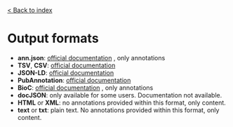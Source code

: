 [< Back to index](../tagtog-doc)

# Output formats

* **ann.json**: [official documentation](https://github.com/tagtog/tagtog-doc/wiki/ann.json) , only annotations
* **TSV**, **CSV**: [official documentation](https://www.tagtog.net/-doc/formats/outFullTsv_v0_2)
* **JSON-LD**: [official documentation](http://restful-open-annotation.github.io/spec/json-ld.html)
* **PubAnnotation**: [official documentation](http://www.pubannotation.org/docs/annotation-format/)
* **BioC**: [official documentation](http://bioc.sourceforge.net/) , only annotations
* **docJSON**: only available for some users. Documentation not available.
* **HTML** or **XML**: no annotations provided within this format, only content.
* **text** or **txt**: plain text. No annotations provided within this format, only content.
